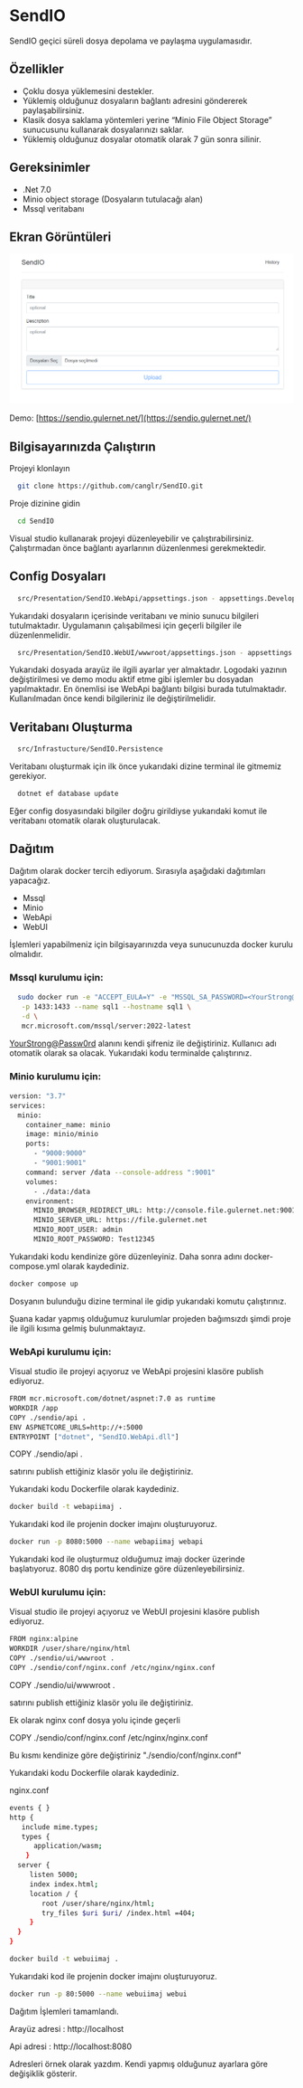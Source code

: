 
# SendIO

SendIO geçici süreli dosya depolama ve paylaşma uygulamasıdır.

## Özellikler
- Çoklu dosya yüklemesini destekler.
- Yüklemiş olduğunuz dosyaların bağlantı adresini göndererek paylaşabilirsiniz.
- Klasik dosya saklama yöntemleri yerine “Minio File Object Storage” sunucusunu kullanarak dosyalarınızı saklar.
- Yüklemiş olduğunuz dosyalar otomatik olarak 7 gün sonra silinir.

## Gereksinimler

- .Net 7.0
- Minio object storage (Dosyaların tutulacağı alan)
- Mssql veritabanı

  
## Ekran Görüntüleri

![Uygulama Ekran Görüntüsü](https://github.com/canglr/SendIO/blob/9516b879103f4fca67e972ec244fcffdb180a667/other/image/01.png)

Demo: [https://sendio.gulernet.net/](https://sendio.gulernet.net/)
  
## Bilgisayarınızda Çalıştırın

Projeyi klonlayın

```bash
  git clone https://github.com/canglr/SendIO.git
```

Proje dizinine gidin

```bash
  cd SendIO
```
Visual studio kullanarak projeyi düzenleyebilir ve çalıştırabilirsiniz. Çalıştırmadan önce bağlantı ayarlarının düzenlenmesi gerekmektedir.


  
## Config Dosyaları

```bash
  src/Presentation/SendIO.WebApi/appsettings.json - appsettings.Development.json 
```
Yukarıdaki dosyaların içerisinde veritabanı ve minio sunucu bilgileri tutulmaktadır.
Uygulamanın çalışabilmesi için geçerli bilgiler ile düzenlenmelidir.

```bash
  src/Presentation/SendIO.WebUI/wwwroot/appsettings.json - appsettings.Development.json 
```
Yukarıdaki dosyada arayüz ile ilgili ayarlar yer almaktadır. Logodaki yazının değiştirilmesi ve demo modu aktif etme gibi işlemler bu dosyadan yapılmaktadır. En önemlisi ise WebApi bağlantı bilgisi burada tutulmaktadır. Kullanılmadan önce kendi bilgileriniz ile değiştirilmelidir.
## Veritabanı Oluşturma

```bash
  src/Infrastucture/SendIO.Persistence
```
Veritabanı oluşturmak için ilk önce yukarıdaki dizine terminal ile gitmemiz gerekiyor.

```bash
  dotnet ef database update
```
Eğer config dosyasındaki bilgiler doğru girildiyse yukarıdaki komut ile veritabanı otomatik olarak oluşturulacak.
## Dağıtım

Dağıtım olarak docker tercih ediyorum. Sırasıyla aşağıdaki dağıtımları yapacağız.

- Mssql
- Minio
- WebApi
- WebUI

İşlemleri yapabilmeniz için bilgisayarınızda veya sunucunuzda docker kurulu olmalıdır.

### Mssql kurulumu için:

```bash
  sudo docker run -e "ACCEPT_EULA=Y" -e "MSSQL_SA_PASSWORD=<YourStrong@Passw0rd>" \
   -p 1433:1433 --name sql1 --hostname sql1 \
   -d \
   mcr.microsoft.com/mssql/server:2022-latest
```
<YourStrong@Passw0rd> alanını kendi şifreniz ile değiştiriniz. Kullanıcı adı otomatik olarak sa olacak.
Yukarıdaki kodu terminalde çalıştırınız.

### Minio kurulumu için:

```bash
version: "3.7"
services:
  minio:
    container_name: minio
    image: minio/minio
    ports:
      - "9000:9000"
      - "9001:9001"
    command: server /data --console-address ":9001"
    volumes:
      - ./data:/data
    environment:
      MINIO_BROWSER_REDIRECT_URL: http://console.file.gulernet.net:9001
      MINIO_SERVER_URL: https://file.gulernet.net
      MINIO_ROOT_USER: admin
      MINIO_ROOT_PASSWORD: Test12345
```
Yukarıdaki kodu kendinize göre düzenleyiniz. Daha sonra adını docker-compose.yml olarak kaydediniz.

```bash
docker compose up
```

Dosyanın bulunduğu dizine terminal ile gidip yukarıdaki komutu çalıştırınız.

Şuana kadar yapmış olduğumuz kurulumlar projeden bağımsızdı şimdi proje ile ilgili kısıma gelmiş bulunmaktayız.

### WebApi kurulumu için:

Visual studio ile projeyi açıyoruz ve WebApi projesini klasöre publish ediyoruz.

```bash
FROM mcr.microsoft.com/dotnet/aspnet:7.0 as runtime
WORKDIR /app
COPY ./sendio/api .
ENV ASPNETCORE_URLS=http://+:5000
ENTRYPOINT ["dotnet", "SendIO.WebApi.dll"]
```

COPY ./sendio/api . 

satırını publish ettiğiniz klasör yolu ile değiştiriniz.

Yukarıdaki kodu Dockerfile olarak kaydediniz.

```bash
docker build -t webapiimaj .
```
Yukarıdaki kod ile projenin docker imajını oluşturuyoruz.

```bash
docker run -p 8080:5000 --name webapiimaj webapi
```

Yukarıdaki kod ile oluşturmuz olduğumuz imajı docker üzerinde başlatıyoruz.
8080 dış portu kendinize göre düzenleyebilirsiniz.

### WebUI kurulumu için:

Visual studio ile projeyi açıyoruz ve WebUI projesini klasöre publish ediyoruz.

```bash
FROM nginx:alpine
WORKDIR /user/share/nginx/html
COPY ./sendio/ui/wwwroot .
COPY ./sendio/conf/nginx.conf /etc/nginx/nginx.conf
```

COPY ./sendio/ui/wwwroot . 

satırını publish ettiğiniz klasör yolu ile değiştiriniz.

Ek olarak nginx conf dosya yolu içinde geçerli

COPY ./sendio/conf/nginx.conf /etc/nginx/nginx.conf

Bu kısmı kendinize göre değiştiriniz "./sendio/conf/nginx.conf"

Yukarıdaki kodu Dockerfile olarak kaydediniz.


nginx.conf
```bash
events { }
http {
   include mime.types;
   types {
      application/wasm;
    }
  server {
     listen 5000;
     index index.html;
     location / {
        root /user/share/nginx/html;
        try_files $uri $uri/ /index.html =404;
     }
  }
}
```

```bash
docker build -t webuiimaj .
```
Yukarıdaki kod ile projenin docker imajını oluşturuyoruz.

```bash
docker run -p 80:5000 --name webuiimaj webui
```

Dağıtım İşlemleri tamamlandı.

Arayüz adresi : http://localhost

Api adresi : http://localhost:8080

Adresleri örnek olarak yazdım. Kendi yapmış olduğunuz ayarlara göre değişiklik gösterir.

